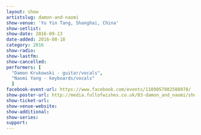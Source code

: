```yaml
---
layout: show
artistslug: damon-and-naomi
show-venue: 'Yu Yin Tang, Shanghai, China'
show-setlist:
show-date: 2016-09-13
date-added: 2016-08-18
category: 2016
show-radio: 
show-lastfm: 
show-cancelled: 
performers: [
  "Damon Krukowski - guitar/vocals",
  "Naomi Yang - keyboards/vocals"
  ]
facebook-event-url: https://www.facebook.com/events/1109057082508978/
show-poster-url: http://media.fullofwishes.co.uk/03-damon_and_naomi/show_assets/2016-09/2016-09-damon-and-naomi-china.jpg
show-ticket-url: 
show-venue-website: 
show-additional: 
show-series: 
support:
---
```

